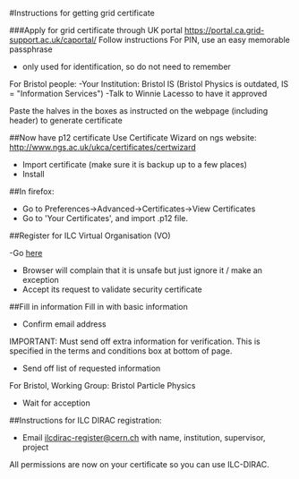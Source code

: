 #Instructions for getting grid certificate

###Apply for grid certificate through UK portal
https://portal.ca.grid-support.ac.uk/caportal/
Follow instructions
For PIN, use an easy memorable passphrase 
- only used for identification, so do not need to remember

For Bristol people:
-Your Institution: Bristol IS (Bristol Physics is outdated, IS = "Information Services")
-Talk to Winnie Lacesso to have it approved

Paste the halves in the boxes as instructed on the webpage (including header) to generate certificate

##Now have p12 certificate
Use Certificate Wizard on ngs website: http://www.ngs.ac.uk/ukca/certificates/certwizard
- Import certificate (make sure it is backup up to a few places)
- Install

##In firefox: 
- Go to Preferences->Advanced->Certificates->View Certificates
- Go to 'Your Certificates', and import .p12 file.

##Register for ILC Virtual Organisation (VO)

-Go [here](https://grid-voms.desy.de:8443/voms/ilc/register/start.action)
- Browser will complain that it is unsafe but just ignore it / make an exception
- Accept its request to validate security certificate

##Fill in information
Fill in with basic information
- Confirm email address

IMPORTANT:
Must send off extra information for verification. This is specified in the terms and conditions box at bottom of page.
- Send off list of requested information

For Bristol, Working Group: Bristol Particle Physics
- Wait for acception

##Instructions for ILC DIRAC registration:
- Email ilcdirac-register@cern.ch with name, institution, supervisor, project

All permissions are now on your certificate so you can use ILC-DIRAC.
